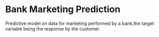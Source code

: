 # Bank Marketing Prediction
Predictive model on data for marketing performed by a bank,the target variable being the response by the customer.
